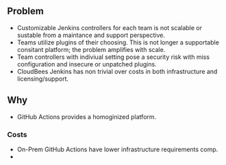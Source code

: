 

## Problem
* Customizable Jenkins controllers for each team is not scalable or sustable from a maintance and support perspective.
* Teams utilize plugins of their choosing. This is not longer a supportable consitant platform; the problem amplifies with scale.
* Team controllers with indiviual setting pose a security risk with miss configuration and insecure or unpatched plugins.
* CloudBees Jenkins has non trivial over costs in both infrastructure and licensing/support.

## Why
* GitHub Actions provides a homoginized platform.

### Costs
* On-Prem GitHub Actions have lower infrastructure requirements comp.
* 
<!--stackedit_data:
eyJoaXN0b3J5IjpbNzE2NDE5NTM5XX0=
-->